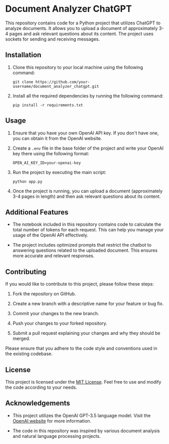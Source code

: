 # Document Analyzer ChatGPT

This repository contains code for a Python project that utilizes ChatGPT to analyze documents. It allows you to upload a document of approximately 3-4 pages and ask relevant questions about its content. The project uses sockets for sending and receiving messages.

## Installation

1. Clone this repository to your local machine using the following command:

    ```
    git clone https://github.com/your-username/document_analyzer_chatgpt.git
    ```

2. Install all the required dependencies by running the following command:

    ```
    pip install -r requirements.txt
    ```

## Usage

1. Ensure that you have your own OpenAI API key. If you don't have one, you can obtain it from the OpenAI website.

2. Create a `.env` file in the base folder of the project and write your OpenAI key there using the following format:

    ```
    OPEN_AI_KEY_ID=your-openai-key
    ```

3. Run the project by executing the main script:

    ```
    python app.py
    ```

4. Once the project is running, you can upload a document (approximately 3-4 pages in length) and then ask relevant questions about its content.

## Additional Features

- The notebook included in this repository contains code to calculate the total number of tokens for each request. This can help you manage your usage of the OpenAI API effectively.

- The project includes optimized prompts that restrict the chatbot to answering questions related to the uploaded document. This ensures more accurate and relevant responses.

## Contributing

If you would like to contribute to this project, please follow these steps:

1. Fork the repository on GitHub.

2. Create a new branch with a descriptive name for your feature or bug fix.

3. Commit your changes to the new branch.

4. Push your changes to your forked repository.

5. Submit a pull request explaining your changes and why they should be merged.

Please ensure that you adhere to the code style and conventions used in the existing codebase.

## License

This project is licensed under the [MIT License](LICENSE). Feel free to use and modify the code according to your needs.

## Acknowledgements

- This project utilizes the OpenAI GPT-3.5 language model. Visit the [OpenAI website](https://openai.com) for more information.

- The code in this repository was inspired by various document analysis and natural language processing projects.
